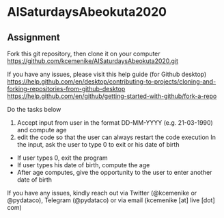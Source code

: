 # AISaturdaysAbeokuta2020

## Assignment
Fork this git repository, then clone it on your computer
https://github.com/kcemenike/AISaturdaysAbeokuta2020.git

If you have any issues, please visit this help guide (for Github desktop)
https://help.github.com/en/desktop/contributing-to-projects/cloning-and-forking-repositories-from-github-desktop
https://help.github.com/en/github/getting-started-with-github/fork-a-repo

Do the tasks below
1. Accept input from user in the format DD-MM-YYYY (e.g. 21-03-1990) and compute age
2. edit the code so that the user can always restart the code execution
In the input, ask the user to type 0 to exit or his date of birth
- If user types 0, exit the program
- If user types his date of birth, compute the age
- After age computes, give the opportunity to the user to enter another date of birth

If you have any issues, kindly reach out via Twitter (@kcemenike or @pydataco), Telegram (@pydataco) or via email (kcemenike [at] live [dot] com)

